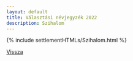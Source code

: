 ```yaml
---
layout: default
title: Választási névjegyzék 2022
description: Szihalom
---
```


{% include settlementHTMLs/Szihalom.html %}

[Vissza](./)